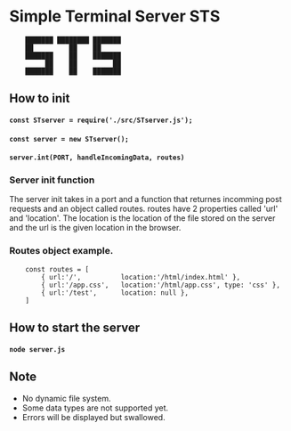 # Simple Terminal Server STS
````
    ███████ ████████ ███████
    ██         ██    ██     
    ███████    ██    ███████
         ██    ██         ██
    ███████    ██    ███████
````
## How to init
#### `const STserver = require('./src/STserver.js');`
#### `const server = new STserver();`
#### `server.int(PORT, handleIncomingData, routes)`

### Server init function
The server init takes in a port and a function that returnes incomming post requests and an object called routes.
routes have 2 properties called 'url' and 'location'. The location is the location of the file stored on the server
and the url is the given location in the browser.

### Routes object example.

````
    const routes = [
        { url:'/',          location:'/html/index.html' },
        { url:'/app.css',   location:'/html/app.css', type: 'css' },
        { url:'/test',      location: null },
    ]
````

## How to start the server
#### `node server.js`

## Note
- No dynamic file system.
- Some data types are not supported yet.
- Errors will be displayed but swallowed. 